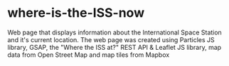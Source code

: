 # where-is-the-ISS-now
Web page that displays information about the International Space Station and it's current location. The web page was created using Particles JS library, GSAP, the "Where the ISS at?" REST API &amp; Leaflet JS library, map data from Open Street Map and map tiles from Mapbox
